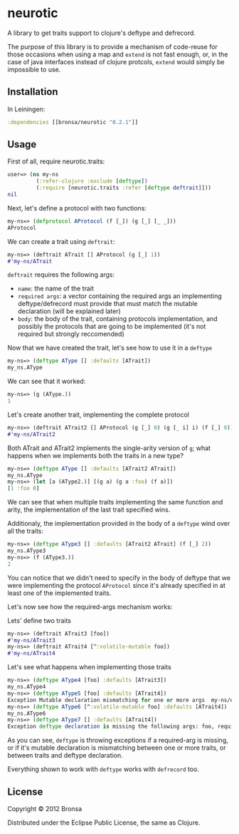 # neurotic

A library to get traits support to clojure's deftype and defrecord.

The purpose of this library is to provide a mechanism of code-reuse for those occasions when using a map and `extend` is not fast enough, or, in the case of java interfaces instead of clojure protcols, `extend` would simply be impossible to use.

## Installation

In Leiningen:

```clojure
:dependencies [[bronsa/neurotic "0.2.1"]]
```

## Usage

First of all, require neurotic.traits:

```clojure
user=> (ns my-ns
         (:refer-clojure :exclude [deftype])
         (:require [neurotic.traits :refer [deftype deftrait]]))
nil
```
Next, let's define a protocol with two functions:
```clojure
my-ns=> (defprotocol AProtocol (f [_]) (g [_] [_ _]))
AProtocol
```
We can create a trait using `deftrait`:
```clojure
my-ns=> (deftrait ATrait [] AProtocol (g [_] 1))
#'my-ns/ATrait
```
`deftrait` requires the following args: 
* `name`: the name of the trait
* `required args`: a vector containing the required args an implementing deftype/defrecord must provide that must match the mutable declaration (will be explained later)
* `body`: the body of the trait, containing protocols implementation, and possibly the protocols that are going to be implemented (it's not required but strongly reccomended)

Now that we have created the trait, let's see how to use it in a `deftype`
```clojure
my-ns=> (deftype AType [] :defaults [ATrait])
my_ns.AType
```

We can see that it worked:
```clojure
my-ns=> (g (AType.))
1
```

Let's create another trait, implementing the complete protocol

```clojure
my-ns=> (deftrait ATrait2 [] AProtocol (g [_] 0) (g [_ i] i) (f [_] 0))
#'my-ns/ATrait2
```

Both ATrait and ATrait2 implements the single-arity version of `g`; what happens when we implements both the traits in a new type?

```clojure
my-ns=> (deftype AType [] :defaults [ATrait2 ATrait])
my_ns.AType
my-ns=> (let [a (AType2.)] [(g a) (g a :foo) (f a)]) 
[1 :foo 0]
```

We can see that when multiple traits implementing the same function and arity, the implementation of the last trait specified wins.

Additionaly, the implementation provided in the body of a `deftype` wind over all the traits:
```clojure
my-ns=> (deftype AType3 [] :defaults [ATrait2 ATrait] (f [_] 2))
my_ns.AType3
my-ns=> (f (AType3.))
2
```
You can notice that we didn't need to specify in the body of deftype that we were implementing the protocol `AProtocol` since it's already specified in at least one of the implemented traits.

Let's now see how the required-args mechanism works:

Lets' define two traits
```clojure
my-ns=> (deftrait ATrait3 [foo])
#'my-ns/ATrait3
my-ns=> (deftrait ATrait4 [^:volatile-mutable foo])
#'my-ns/ATrait4
```

Let's see what happens when implementing those traits
```clojure
my-ns=> (deftype AType4 [foo] :defaults [ATrait3])
my_ns.AType4
my-ns=> (deftype AType5 [foo] :defaults [ATrait4])
Exception Mutable declaration mismatching for one or more args  my-ns/eval960 (NO_SOURCE_FILE:1)
my-ns=> (deftype AType6 [^:volatile-mutable foo] :defaults [ATrait4])
my_ns.AType6
my-ns=> (deftype AType7 [] :defaults [ATrait4])
Exception deftype declaration is missing the following args: foo, required by one or more implementing traits  my-ns/eval967 (NO_SOURCE_FILE:1)
```

As you can see, `deftype` is throwing exceptions if a required-arg is missing, or if it's mutable declaration is mismatching between one or more traits, or between traits and deftype declaration.

Everything shown to work with `deftype` works with `defrecord` too.


## License

Copyright © 2012 Bronsa

Distributed under the Eclipse Public License, the same as Clojure.

